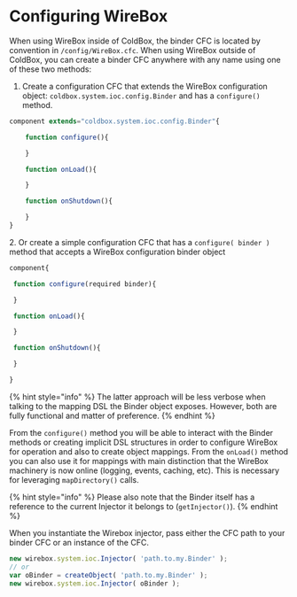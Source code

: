 # Configuring WireBox

When using WireBox inside of ColdBox, the binder CFC is located by convention in `/config/WireBox.cfc`.  When using WireBox outside of ColdBox, you can create a binder CFC anywhere with any name using one of these two methods:

1. Create a configuration CFC that extends the WireBox configuration object: `coldbox.system.ioc.config.Binder` and has a `configure()` method.

```javascript
component extends="coldbox.system.ioc.config.Binder"{

    function configure(){

    }

    function onLoad(){

    }

    function onShutdown(){

    }
}
```

2\. Or create a simple configuration CFC that has a `configure( binder )` method that accepts a WireBox configuration binder object

```javascript
component{

 function configure(required binder){

 }

 function onLoad(){

 }

 function onShutdown(){

 }

}
```

{% hint style="info" %}
The latter approach will be less verbose when talking to the mapping DSL the Binder object exposes. However, both are fully functional and matter of preference.
{% endhint %}

From the `configure()` method you will be able to interact with the Binder methods or creating implicit DSL structures in order to configure WireBox for operation and also to create object mappings. From the `onLoad()` method you can also use it for mappings with main distinction that the WireBox machinery is now online (logging, events, caching, etc). This is necessary for leveraging `mapDirectory()` calls.

{% hint style="info" %}
Please also note that the Binder itself has a reference to the current Injector it belongs to (`getInjector()`).
{% endhint %}

When you instantiate the Wirebox injector, pass either the CFC path to your binder CFC or an instance of the CFC.

```javascript
new wirebox.system.ioc.Injector( 'path.to.my.Binder' );
// or
var oBinder = createObject( 'path.to.my.Binder' );
new wirebox.system.ioc.Injector( oBinder );
```
